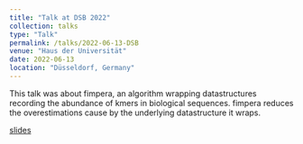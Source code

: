 ```yaml
---
title: "Talk at DSB 2022"
collection: talks
type: "Talk"
permalink: /talks/2022-06-13-DSB
venue: "Haus der Universität"
date: 2022-06-13
location: "Düsseldorf, Germany"
---
```


This talk was about fimpera, an algorithm wrapping datastructures recording the abundance of kmers in biological sequences. fimpera reduces the overestimations cause by the underlying datastructure it wraps.

[slides](https://dsb-meeting.github.io/DSB2022/slides/lucas_robidou.pdf)